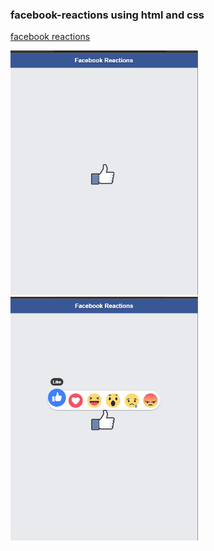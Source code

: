 ### facebook-reactions using html and css
[facebook reactions]()

<img align ="left " width="300" src="https://github.com/Deepangshi/facebook-reactions/blob/main/icons/firstview.png" />

<img align ="left " width="300" src="https://github.com/Deepangshi/facebook-reactions/blob/main/icons/secondview.png" />



